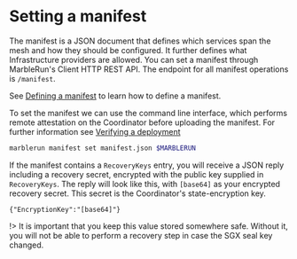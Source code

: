 # Setting a manifest

The manifest is a JSON document that defines which services span the mesh and how they should be configured.
It further defines what Infrastructure providers are allowed.
You can set a manifest through MarbleRun's Client HTTP REST API.
The endpoint for all manifest operations is `/manifest`.

See [Defining a manifest](workflows/define-manifest.md) to learn how to define a manifest.

To set the manifest we can use the command line interface, which performs remote attestation on the Coordinator before uploading the manifest.
For further information see [Verifying a deployment](workflows/verification.md)

```bash
marblerun manifest set manifest.json $MARBLERUN
```

If the manifest contains a `RecoveryKeys` entry, you will receive a JSON reply including a recovery secret, encrypted with the public key supplied in `RecoveryKeys`. The reply will look like this, with `[base64]` as your encrypted recovery secret.
This secret is the Coordinator's state-encryption key.

`{"EncryptionKey":"[base64]"}`

!> It is important that you keep this value stored somewhere safe. Without it, you will not be able to perform a recovery step in case the SGX seal key changed.
